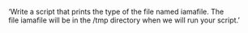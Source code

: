 ‘Write a script that prints the type of the file named iamafile. The file iamafile will be in the /tmp directory when we will run your script.’
